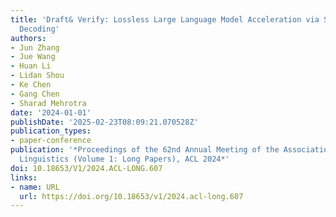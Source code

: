 ```yaml
---
title: 'Draft& Verify: Lossless Large Language Model Acceleration via Self-Speculative
  Decoding'
authors:
- Jun Zhang
- Jue Wang
- Huan Li
- Lidan Shou
- Ke Chen
- Gang Chen
- Sharad Mehrotra
date: '2024-01-01'
publishDate: '2025-02-23T08:09:21.070528Z'
publication_types:
- paper-conference
publication: '*Proceedings of the 62nd Annual Meeting of the Association for Computational
  Linguistics (Volume 1: Long Papers), ACL 2024*'
doi: 10.18653/V1/2024.ACL-LONG.607
links:
- name: URL
  url: https://doi.org/10.18653/v1/2024.acl-long.607
---
```

